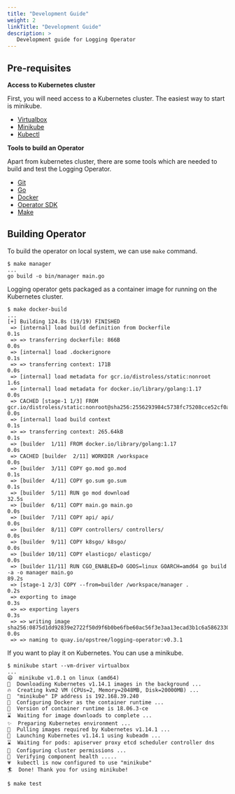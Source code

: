 ```yaml
---
title: "Development Guide"
weight: 2
linkTitle: "Development Guide"
description: >
   Development guide for Logging Operator
---
```


## Pre-requisites

**Access to Kubernetes cluster**

First, you will need access to a Kubernetes cluster. The easiest way to start is minikube.

- [Virtualbox](https://www.virtualbox.org/wiki/Downloads)
- [Minikube](https://kubernetes.io/docs/setup/minikube/)
- [Kubectl](https://kubernetes.io/docs/tasks/tools/install-kubectl/)

**Tools to build an Operator**

Apart from kubernetes cluster, there are some tools which are needed to build and test the Logging Operator.

- [Git](https://git-scm.com/downloads)
- [Go](https://golang.org/dl/)
- [Docker](https://docs.docker.com/install/)
- [Operator SDK](https://github.com/operator-framework/operator-sdk/blob/v0.8.1/doc/user/install-operator-sdk.md)
- [Make](https://www.gnu.org/software/make/manual/make.html)

## Building Operator

To build the operator on local system, we can use `make` command.

```shell
$ make manager
...
go build -o bin/manager main.go
```

Logging operator gets packaged as a container image for running on the Kubernetes cluster.

```shell
$ make docker-build
...
[+] Building 124.8s (19/19) FINISHED
 => [internal] load build definition from Dockerfile                                                                                                                         0.1s
 => => transferring dockerfile: 866B                                                                                                                                         0.0s
 => [internal] load .dockerignore                                                                                                                                            0.1s
 => => transferring context: 171B                                                                                                                                            0.0s
 => [internal] load metadata for gcr.io/distroless/static:nonroot                                                                                                            1.6s
 => [internal] load metadata for docker.io/library/golang:1.17                                                                                                               0.0s
 => CACHED [stage-1 1/3] FROM gcr.io/distroless/static:nonroot@sha256:2556293984c5738fc75208cce52cf0a4762c709cf38e4bf8def65a61992da0ad                                       0.0s
 => [internal] load build context                                                                                                                                            0.1s
 => => transferring context: 265.64kB                                                                                                                                        0.1s
 => [builder  1/11] FROM docker.io/library/golang:1.17                                                                                                                       0.0s
 => CACHED [builder  2/11] WORKDIR /workspace                                                                                                                                0.0s
 => [builder  3/11] COPY go.mod go.mod                                                                                                                                       0.1s
 => [builder  4/11] COPY go.sum go.sum                                                                                                                                       0.1s
 => [builder  5/11] RUN go mod download                                                                                                                                     32.5s
 => [builder  6/11] COPY main.go main.go                                                                                                                                     0.0s
 => [builder  7/11] COPY api/ api/                                                                                                                                           0.0s
 => [builder  8/11] COPY controllers/ controllers/                                                                                                                           0.0s
 => [builder  9/11] COPY k8sgo/ k8sgo/                                                                                                                                       0.0s
 => [builder 10/11] COPY elasticgo/ elasticgo/                                                                                                                               0.0s
 => [builder 11/11] RUN CGO_ENABLED=0 GOOS=linux GOARCH=amd64 go build -a -o manager main.go                                                                                89.2s
 => [stage-1 2/3] COPY --from=builder /workspace/manager .                                                                                                                   0.2s
 => exporting to image                                                                                                                                                       0.3s
 => => exporting layers                                                                                                                                                      0.3s
 => => writing image sha256:0875d1dd92839e2722f50d9f6b0be6fbe60ac56f3e3aa13ecad3b1c6a5862330                                                                                 0.0s
 => => naming to quay.io/opstree/logging-operator:v0.3.1
```

If you want to play it on Kubernetes. You can use a minikube.

```shell
$ minikube start --vm-driver virtualbox
...
😄  minikube v1.0.1 on linux (amd64)
🤹  Downloading Kubernetes v1.14.1 images in the background ...
🔥  Creating kvm2 VM (CPUs=2, Memory=2048MB, Disk=20000MB) ...
📶  "minikube" IP address is 192.168.39.240
🐳  Configuring Docker as the container runtime ...
🐳  Version of container runtime is 18.06.3-ce
⌛  Waiting for image downloads to complete ...
✨  Preparing Kubernetes environment ...
🚜  Pulling images required by Kubernetes v1.14.1 ...
🚀  Launching Kubernetes v1.14.1 using kubeadm ... 
⌛  Waiting for pods: apiserver proxy etcd scheduler controller dns
🔑  Configuring cluster permissions ...
🤔  Verifying component health .....
💗  kubectl is now configured to use "minikube"
🏄  Done! Thank you for using minikube!
```

```shell
$ make test
```
